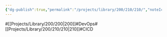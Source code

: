 ```yaml
---
{"dg-publish":true,"permalink":"/projects/library/200/210/210/","noteIcon":"0","created":"2024-02-05T12:35:22.267+09:00","updated":"2024-02-26T21:27:18.164+09:00"}
---
```


#[[Projects/Library/200/200\|200]]#DevOps#[[Projects/Library/200/210/210\|210]]#CICD


